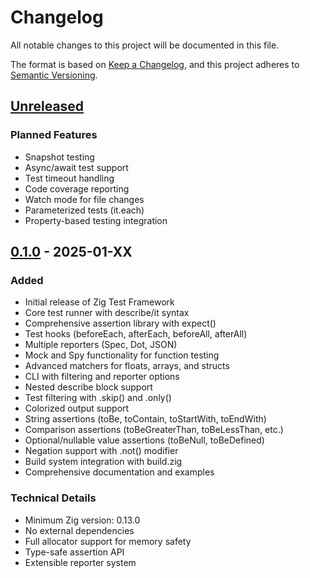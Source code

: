 # Changelog

All notable changes to this project will be documented in this file.

The format is based on [Keep a Changelog](https://keepachangelog.com/en/1.0.0/),
and this project adheres to [Semantic Versioning](https://semver.org/spec/v2.0.0.html).

## [Unreleased]

### Planned Features
- Snapshot testing
- Async/await test support
- Test timeout handling
- Code coverage reporting
- Watch mode for file changes
- Parameterized tests (it.each)
- Property-based testing integration

## [0.1.0] - 2025-01-XX

### Added
- Initial release of Zig Test Framework
- Core test runner with describe/it syntax
- Comprehensive assertion library with expect()
- Test hooks (beforeEach, afterEach, beforeAll, afterAll)
- Multiple reporters (Spec, Dot, JSON)
- Mock and Spy functionality for function testing
- Advanced matchers for floats, arrays, and structs
- CLI with filtering and reporter options
- Nested describe block support
- Test filtering with .skip() and .only()
- Colorized output support
- String assertions (toBe, toContain, toStartWith, toEndWith)
- Comparison assertions (toBeGreaterThan, toBeLessThan, etc.)
- Optional/nullable value assertions (toBeNull, toBeDefined)
- Negation support with .not() modifier
- Build system integration with build.zig
- Comprehensive documentation and examples

### Technical Details
- Minimum Zig version: 0.13.0
- No external dependencies
- Full allocator support for memory safety
- Type-safe assertion API
- Extensible reporter system

[Unreleased]: https://github.com/zig-utils/zig-test-framework/compare/v0.1.0...HEAD
[0.1.0]: https://github.com/zig-utils/zig-test-framework/releases/tag/v0.1.0
